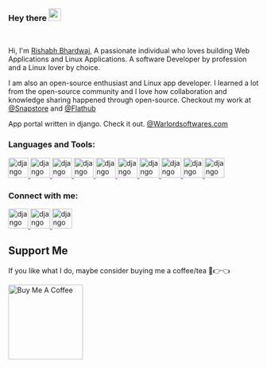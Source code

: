 ### Hey there <img src="https://media.giphy.com/media/hvRJCLFzcasrR4ia7z/giphy.gif" width="25px">


<br />

Hi, I'm [Rishabh Bhardwaj](https://warlordsoftwares.com/rishabh-bhardwaj/), A passionate individual who loves building Web Applications and Linux Applications. A software Developer by profession and a Linux lover by choice.

I am also an open-source enthusiast and Linux app developer. I learned a lot from the open-source community and I love how collaboration and knowledge sharing happened through open-source. Checkout my work at [@Snapstore](https://snapcraft.io/search?q=rishabh3354) and [@Flathub](https://flathub.org/apps/search?q=warlordsoftwares)


App portal written in django. Check it out. [@Warlordsoftwares.com](https://warlordsoftwares.com)

<h3 align="left">Languages and Tools:</h3>

<p>
<a href="#" target="_blank" rel="noreferrer"> <img src="https://img.icons8.com/python" alt="django" width="40" height="40"/> </a>
<a href="#" target="_blank" rel="noreferrer"> <img src="https://img.icons8.com/django" alt="django" width="40" height="40"/> </a>
<a href="#" target="_blank" rel="noreferrer"> <img src="https://img.icons8.com/golang" alt="django" width="40" height="40"/> </a>
<a href="#" target="_blank" rel="noreferrer"> <img src="https://img.icons8.com/docker" alt="django" width="40" height="40"/> </a>
<a href="#" target="_blank" rel="noreferrer"> <img src="https://img.icons8.com/html" alt="django" width="40" height="40"/> </a>
<a href="#" target="_blank" rel="noreferrer"> <img src="https://img.icons8.com/css" alt="django" width="40" height="40"/> </a>
<a href="#" target="_blank" rel="noreferrer"> <img src="https://img.icons8.com/javascript" alt="django" width="40" height="40"/> </a>
<a href="#" target="_blank" rel="noreferrer"> <img src="https://img.icons8.com/sql" alt="django" width="40" height="40"/> </a>
<a href="#" target="_blank" rel="noreferrer"> <img src="https://img.icons8.com/linux" alt="django" width="40" height="40"/> </a>
<a href="#" target="_blank" rel="noreferrer"> <img src="https://img.icons8.com/git" alt="django" width="40" height="40"/> </a>
</p>

<h3 align="left">Connect with me:</h3>
<p align="left">
<a href="https://www.linkedin.com/in/rishabh3354" target="_blank" rel="noreferrer"> <img src="https://img.icons8.com/linkedin" alt="django" width="40" height="40"/> </a>
<a href="https://www.facebook.com/profile.php?id=100010643858590" target="_blank" rel="noreferrer"> <img src="https://img.icons8.com/facebook" alt="django" width="40" height="40"/> </a>
<a href="https://twitter.com/rishabh82935724" target="_blank" rel="noreferrer"> <img src="https://img.icons8.com/twitter" alt="django" width="40" height="40"/> </a>
</p>


## Support Me
If you like what I do, maybe consider buying me a coffee/tea 🥺👉👈

<a href="https://www.buymeacoffee.com/rishabh33" target="_blank"><img src="https://cdn.buymeacoffee.com/buttons/v2/default-red.png" alt="Buy Me A Coffee" width="150" ></a>


